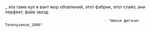 ﻿_
эта гаме кул я вант мор обовлений, этот фэбрик, этот стайл, ани перфект. файв звезд


                                                 - "Нинзя фигачит Телепузиков_2006"